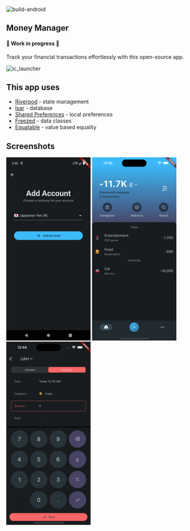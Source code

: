 ![build-android](https://github.com/SIKV/MoneyManager/actions/workflows/build-android.yml/badge.svg)

## Money Manager
#### 🚧 Work in progress 🚧
Track your financial transactions effortlessly with this open-source app.

![ic_launcher](https://github.com/SIKV/MoneyManager/assets/11236380/24dd64b4-c156-4c53-b7ab-bba80b222b95)

## This app uses
- [Riverpod](https://riverpod.dev) - state management
- [Isar](https://isar.dev) - database
- [Shared Preferences](https://github.com/flutter/packages/tree/main/packages/shared_preferences/shared_preferences) - local preferences
- [Freezed](https://github.com/rrousselGit/freezed) - data classes
- [Equatable](https://github.com/felangel/equatable) - value based equality

## Screenshots
<p>
  <img src="./screenshots/1.png" width="225">
  <img src="./screenshots/2.png" width="225">
  <img src="./screenshots/3.png" width="225">
</p>
